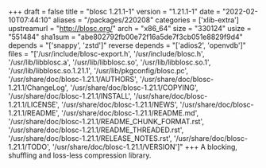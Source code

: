 +++
draft = false
title = "blosc 1.21.1-1"
version = "1.21.1-1"
date = "2022-02-10T07:44:10"
aliases = "/packages/220208"
categories = ['xlib-extra']
upstreamurl = "http://blosc.org/"
arch = "x86_64"
size = "330124"
usize = "551484"
sha1sum = "abe802792fb00e72f16a5de7f3cb051e8829f9d4"
depends = "['snappy', 'zstd']"
reverse depends = "['adios2', 'openvdb']"
files = "['/usr/include/blosc-export.h', '/usr/include/blosc.h', '/usr/lib/libblosc.a', '/usr/lib/libblosc.so', '/usr/lib/libblosc.so.1', '/usr/lib/libblosc.so.1.21.1', '/usr/lib/pkgconfig/blosc.pc', '/usr/share/doc/blosc-1.21.1/AUTHORS', '/usr/share/doc/blosc-1.21.1/ChangeLog', '/usr/share/doc/blosc-1.21.1/COPYING', '/usr/share/doc/blosc-1.21.1/INSTALL', '/usr/share/doc/blosc-1.21.1/LICENSE', '/usr/share/doc/blosc-1.21.1/NEWS', '/usr/share/doc/blosc-1.21.1/README', '/usr/share/doc/blosc-1.21.1/README.md', '/usr/share/doc/blosc-1.21.1/README_CHUNK_FORMAT.rst', '/usr/share/doc/blosc-1.21.1/README_THREADED.rst', '/usr/share/doc/blosc-1.21.1/RELEASE_NOTES.rst', '/usr/share/doc/blosc-1.21.1/TODO', '/usr/share/doc/blosc-1.21.1/VERSION']"
+++
A blocking, shuffling and loss-less compression library.